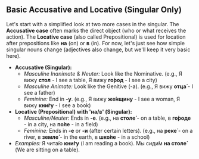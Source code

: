 ## Basic Accusative and Locative (Singular Only)

Let's start with a simplified look at two more cases in the singular. The **Accusative case** often marks the direct object (who or what receives the action). The **Locative case** (also called Prepositional) is used for location after prepositions like **на** (on) or **в** (in). For now, let's just see how simple singular nouns change (adjectives also change, but we'll keep it very basic here).

* **Accusative (Singular):**
    * *Masculine Inanimate & Neuter:* Look like the Nominative. (e.g., Я вижу **стол** - I see a table, Я вижу **го́род** - I see a city)
    * *Masculine Animate:* Look like the Genitive (-а). (e.g., Я вижу **отца́** - I see a father)
    * *Feminine:* End in **-у**. (e.g., Я вижу **же́нщину** - I see a woman, Я вижу **кни́гу** - I see a book)
* **Locative (Prepositional) with 'на/в' (Singular):**
    * *Masculine/Neuter:* Ends in **-е**. (e.g., на **столе́** - on a table, в **го́роде** - in a city, на **по́ле** - in a field)
    * *Feminine:* Ends in **-е** or **-и** (after certain letters). (e.g., на **реке́** - on a river, в **земле́** - in the earth, в **шко́ле** - in a school)
* *Examples:* Я чита́ю **кни́гу** (I am reading a book). Мы сиди́м **на столе́** (We are sitting on a table).